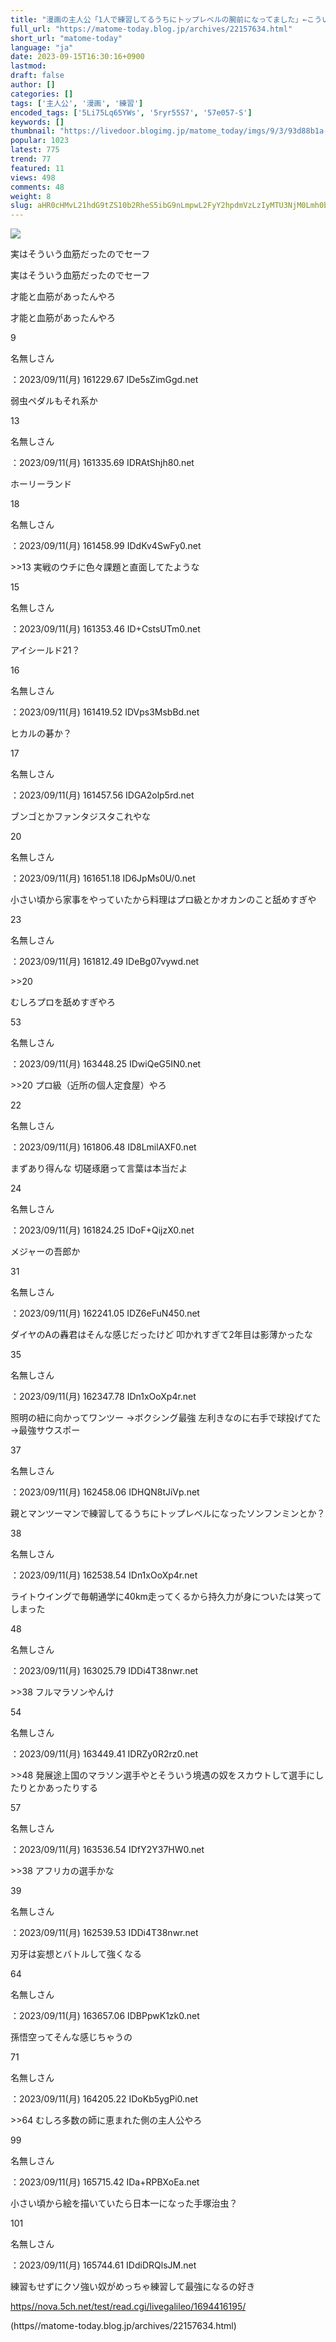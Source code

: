 ```yaml
---
title: "漫画の主人公「1人で練習してるうちにトップレベルの腕前になってました」←こういうの "
full_url: "https://matome-today.blog.jp/archives/22157634.html"
short_url: "matome-today"
language: "ja"
date: 2023-09-15T16:30:16+0900
lastmod: 
draft: false
author: []
categories: []
tags: ['主人公', '漫画', '練習']
encoded_tags: ['5Li75Lq65YWs', '5ryr55S7', '57e057-S']
keywords: []
thumbnail: "https://livedoor.blogimg.jp/matome_today/imgs/9/3/93d88b1a-s.png"
popular: 1023
latest: 775
trend: 77
featured: 11
views: 498
comments: 48
weight: 8
slug: aHR0cHMvL21hdG9tZS10b2RheS5ibG9nLmpwL2FyY2hpdmVzLzIyMTU3NjM0Lmh0bWw=
---
```


![](https://livedoor.blogimg.jp/matome_today/imgs/9/3/93d88b1a-s.png)

<div><p>実はそういう血筋だったのでセーフ</p><p>実はそういう血筋だったのでセーフ</p><p>才能と血筋があったんやろ</p><p>才能と血筋があったんやろ</p> <p></p> <p>9 <p>名無しさん</p>：2023/09/11(月) 161229.67 IDe5sZimGgd.net</p><p> 弱虫ペダルもそれ系か </p><p>13 <p>名無しさん</p>：2023/09/11(月) 161335.69 IDRAtShjh80.net</p><p><p> ホーリーランド </p></p><p>18 <p>名無しさん</p>：2023/09/11(月) 161458.99 IDdKv4SwFy0.net</p><p>>>13 実戦のウチに色々課題と直面してたような </p><p>15 <p>名無しさん</p>：2023/09/11(月) 161353.46 ID+CstsUTm0.net</p><p><p> アイシールド21？ </p></p><p>16 <p>名無しさん</p>：2023/09/11(月) 161419.52 IDVps3MsbBd.net</p><p><p> ヒカルの碁か？ </p></p><p>17 <p>名無しさん</p>：2023/09/11(月) 161457.56 IDGA2olp5rd.net</p><p> ブンゴとかファンタジスタこれやな </p><p>20 <p>名無しさん</p>：2023/09/11(月) 161651.18 ID6JpMs0U/0.net</p><p><p> 小さい頃から家事をやっていたから料理はプロ級とかオカンのこと舐めすぎや </p></p><p>23 <p>名無しさん</p>：2023/09/11(月) 161812.49 IDeBg07vywd.net</p><p>>>20 <p> むしろプロを舐めすぎやろ </p></p><p>53 <p>名無しさん</p>：2023/09/11(月) 163448.25 IDwiQeG5IN0.net</p><p>>>20 プロ級（近所の個人定食屋）やろ </p><p>22 <p>名無しさん</p>：2023/09/11(月) 161806.48 ID8LmilAXF0.net</p><p><p> まずあり得んな 切磋琢磨って言葉は本当だよ </p></p><p>24 <p>名無しさん</p>：2023/09/11(月) 161824.25 IDoF+QijzX0.net</p><p> メジャーの吾郎か </p><p>31 <p>名無しさん</p>：2023/09/11(月) 162241.05 IDZ6eFuN450.net</p><p> ダイヤのAの轟君はそんな感じだったけど 叩かれすぎて2年目は影薄かったな </p><p>35 <p>名無しさん</p>：2023/09/11(月) 162347.78 IDn1xOoXp4r.net</p><p> 照明の紐に向かってワンツー →ボクシング最強 左利きなのに右手で球投げてた →最強サウスポー </p><p>37 <p>名無しさん</p>：2023/09/11(月) 162458.06 IDHQN8tJiVp.net</p><p><p> 親とマンツーマンで練習してるうちにトップレベルになったソンフンミンとか？ </p></p><p>38 <p>名無しさん</p>：2023/09/11(月) 162538.54 IDn1xOoXp4r.net</p><p><p> ライトウイングで毎朝通学に40km走ってくるから持久力が身についたは笑ってしまった </p></p><p>48 <p>名無しさん</p>：2023/09/11(月) 163025.79 IDDi4T38nwr.net</p><p>>>38 フルマラソンやんけ </p><p>54 <p>名無しさん</p>：2023/09/11(月) 163449.41 IDRZy0R2rz0.net</p><p>>>48 発展途上国のマラソン選手やとそういう境遇の奴をスカウトして選手にしたりとかあったりする </p><p>57 <p>名無しさん</p>：2023/09/11(月) 163536.54 IDfY2Y37HW0.net</p><p>>>38 アフリカの選手かな </p><p>39 <p>名無しさん</p>：2023/09/11(月) 162539.53 IDDi4T38nwr.net</p><p><p> 刃牙は妄想とバトルして強くなる </p></p><p>64 <p>名無しさん</p>：2023/09/11(月) 163657.06 IDBPpwK1zk0.net</p><p> 孫悟空ってそんな感じちゃうの </p><p>71 <p>名無しさん</p>：2023/09/11(月) 164205.22 IDoKb5ygPi0.net</p><p>>>64 むしろ多数の師に恵まれた側の主人公やろ </p><p>99 <p>名無しさん</p>：2023/09/11(月) 165715.42 IDa+RPBXoEa.net</p><p> 小さい頃から絵を描いていたら日本一になった手塚治虫？ </p><p>101 <p>名無しさん</p>：2023/09/11(月) 165744.61 IDdiDRQlsJM.net</p><p><p> 練習もせずにクソ強い奴がめっちゃ練習して最強になるの好き </p></p><a href='https//nova.5ch.net/test/read.cgi/livegalileo/1694416195/' target='_blank' title=''>https//nova.5ch.net/test/read.cgi/livegalileo/1694416195/</a> <p></p> </div>

(https//matome-today.blog.jp/archives/22157634.html)
